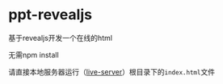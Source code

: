 # ppt-revealjs

基于revealjs开发一个在线的html

无需npm install

请直接本地服务器运行（[live-server](https://marketplace.visualstudio.com/items?itemName=ritwickdey.LiveServer)）根目录下的`index.html`文件